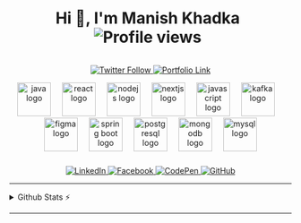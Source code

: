 <div align="center" style="display: inline-flex; align-items: center;">
  <h1 style="margin-right: 10px;">Hi 👋, I'm Manish Khadka
  <img src="https://komarev.com/ghpvc/?username=khadka1996&label=Profile%20views&color=0e75b6&style=flat" alt="Profile views" />
</h1>
</div>



<p align="center">
  <a href="https://twitter.com/maneez_khadka" target="_blank">
    <img src="https://img.shields.io/twitter/follow/maneez_khadka?logo=twitter&style=for-the-badge" alt="Twitter Follow" />
  </a>
  <a href="https://portfolio-manish1996.vercel.app/" target="_blank">
    <img src="https://img.shields.io/badge/Portfolio-View%20Portfolio-blue?style=for-the-badge" alt="Portfolio Link" />
  </a>
</p>

<div align="center">
  <!-- Java Icon -->
  <img src="https://cdn.jsdelivr.net/gh/devicons/devicon/icons/java/java-original.svg" height="60" alt="java logo" title="Java" />
  <img width="12" />
  
  <!-- React Icon -->
  <img src="https://cdn.jsdelivr.net/gh/devicons/devicon/icons/react/react-original.svg" height="60" alt="react logo" title="React" />
  <img width="12" />
  
  <!-- Node.js Icon -->
  <img src="https://cdn.jsdelivr.net/gh/devicons/devicon/icons/nodejs/nodejs-original.svg" height="60" alt="nodejs logo" title="Node.js" />
  <img width="12" />
  
  <!-- Next.js Icon -->
  <img src="https://cdn.jsdelivr.net/gh/devicons/devicon/icons/nextjs/nextjs-original.svg" height="60" alt="nextjs logo" title="Next.js" />
  <img width="12" />
  
  <!-- JavaScript Icon -->
  <img src="https://cdn.jsdelivr.net/gh/devicons/devicon/icons/javascript/javascript-original.svg" height="60" alt="javascript logo" title="JavaScript" />
  <img width="12" />
  
  <!-- Kafka Icon -->
  <img src="https://cdn.jsdelivr.net/gh/devicons/devicon/icons/apachekafka/apachekafka-original.svg" height="60" alt="kafka logo" title="Kafka" />
  <img width="12" />
  
  <!-- Figma Icon -->
  <img src="https://cdn.jsdelivr.net/gh/devicons/devicon/icons/figma/figma-original.svg" height="60" alt="figma logo" title="Figma" />
  <img width="12" />
  
  <!-- Spring Boot Icon -->
  <img src="https://cdn.jsdelivr.net/gh/devicons/devicon/icons/spring/spring-original.svg" height="60" alt="spring boot logo" title="Spring Boot" />
  <img width="12" />
  
  <!-- Postman Icon -->
  <img src="https://cdn.jsdelivr.net/gh/devicons/devicon/icons/postgresql/postgresql-original.svg" height="60" alt="postgresql logo" title="PostgreSQL" />
  <img width="12" />
  
  <!-- MongoDB Icon -->
  <img src="https://cdn.jsdelivr.net/gh/devicons/devicon/icons/mongodb/mongodb-original.svg" height="60" alt="mongodb logo" title="MongoDB" />
  <img width="12" />
  
  <!-- MySQL Icon -->
  <img src="https://cdn.jsdelivr.net/gh/devicons/devicon/icons/mysql/mysql-original.svg" height="60" alt="mysql logo" title="MySQL" />
</div>


<h3 align="left"></h3>
<p align="center">
  <!-- LinkedIn -->
  <a href="https://linkedin.com/in/manishkhadka1996" target="_blank">
    <img src="https://img.shields.io/badge/LinkedIn-@manishkhadka1996-blue?logo=linkedin&style=for-the-badge" alt="LinkedIn" />
  </a>
  <!-- Facebook -->
  <a href="https://fb.com/100018666631945" target="_blank">
    <img src="https://img.shields.io/badge/Facebook-Manish%20Khadka-blue?logo=facebook&style=for-the-badge" alt="Facebook" />
  </a>
  <!-- CodePen -->
  <a href="https://codepen.io/manish_khadka" target="_blank">
    <img src="https://img.shields.io/badge/CodePen-@manish_khadka-blue?logo=codepen&style=for-the-badge" alt="CodePen" />
  </a>
  <!-- GitHub -->
  <a href="https://github.com/Khadka1996" target="_blank">
    <img src="https://img.shields.io/badge/GitHub-Khadka1996-blue?logo=github&style=for-the-badge" alt="GitHub" />
  </a>
</p>



---
<details>
  <summary>Github Stats ⚡</summary>
<div style="background-color: black; padding: 20px 0; display: flex; justify-content: space-evenly; align-items: center; margin-bottom: 20px;">
  <div style="flex: 1; margin-right: 20px; text-align: center;">
    <img src="https://github-readme-stats.vercel.app/api/top-langs?username=khadka1996&show_icons=true&locale=en&layout=compact" alt="Top Languages" style="border-radius: 10px;"/>
  </div>
  <div style="flex: 1; text-align: center;">
    <img src="https://github-readme-stats.vercel.app/api?username=khadka1996&show_icons=true&locale=en" alt="GitHub Stats" style="border-radius: 10px;"/>
  </div>
</div>

<!-- GitHub Streak -->
<p align="center" style="background-color: black; padding: 10px;">
  <img src="https://github-readme-streak-stats.herokuapp.com/?user=khadka1996&" alt="GitHub Streak" style="border-radius: 10px;"/>
  </details>
</p>

---

